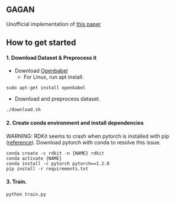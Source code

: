 ## GAGAN
Unofficial implementation of [this paper](https://arxiv.org/pdf/1904.08144.pdf)
## How to get started ##

#### 1. Download Dataset & Preprocess it
- Download [Openbabel](http://openbabel.org/wiki/Category:Installation)
  - For Linux, run apt install.
  
```
sudo apt-get install openbabel
```
- Download and preprocess dataset.

```
./download.sh
```


#### 2. Create conda environment and install dependencies
WARNING: RDKit seems to crash when pytorch is installed with pip ([reference](https://github.com/molecularsets/moses/issues/40)). Download pytorch with conda to resolve this issue.

```
conda create -c rdkit -n {NAME} rdkit
conda activate {NAME}
conda install -c pytorch pytorch==1.2.0
pip install -r requirements.txt
```

#### 3. Train.
```
python train.py
```
